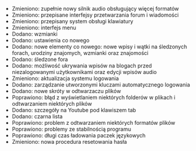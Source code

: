 - Zmieniono: zupełnie nowy silnik audio obsługujący więcej formatów
- Zmieniono: przepisane interfejsy przetwarzania forum i wiadomości
- Zmieniono: przepisany system obsługi klawiatury
- Zmieniono: interfejs menu
- Dodano: wzmianki
- Dodano: ustawienia co nowego
- Dodano: nowe elementy co nowego: nowe wpisy i wątki na śledzonych forach, urodziny znajomych, wzmianki oraz znajomości
- Dodano: śledzone fora
- Dodano: możliwość ukrywania wpisów na blogach przed niezalogowanymi użytkownikami oraz edycji wpisów audio
- Zmieniono: aktualizacja systemu logowania
- Dodano: zarządzanie utworzonymi kluczami automatycznego logowania
- Dodano: nowe skróty w odtwarzaczu plików
- Poprawiono: błąd z wyświetlaniem niektórych folderów w plikach i odtwarzaniem niektórych plików
- Dodano: szczegóły na Youtube pod klawiszem tab
- Dodano: czarna lista
- Poprawiono: problem z odtwarzaniem niektórych formatów plików
- Poprawiono: problemy ze stabilnością programu
- Poprawiono: długi czas ładowania paczek językowych
- Zmieniono: nowa procedura resetowania hasła